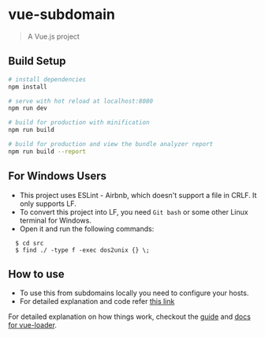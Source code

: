 # vue-subdomain

> A Vue.js project

## Build Setup

``` bash
# install dependencies
npm install

# serve with hot reload at localhost:8080
npm run dev

# build for production with minification
npm run build

# build for production and view the bundle analyzer report
npm run build --report
```

## For Windows Users

* This project uses ESLint - Airbnb, which doesn't support a file in CRLF. It only supports LF.
* To convert this project into LF, you need `Git bash` or some other Linux terminal for Windows.
* Open it and run the following commands:

```
  $ cd src
  $ find ./ -type f -exec dos2unix {} \;
```

## How to use
* To use this from subdomains locally you need to configure your hosts.
* For detailed explanation and code refer [this link](http://medium.com/@apalshah/)

For detailed explanation on how things work, checkout the [guide](http://vuejs-templates.github.io/webpack/) and [docs for vue-loader](http://vuejs.github.io/vue-loader).
